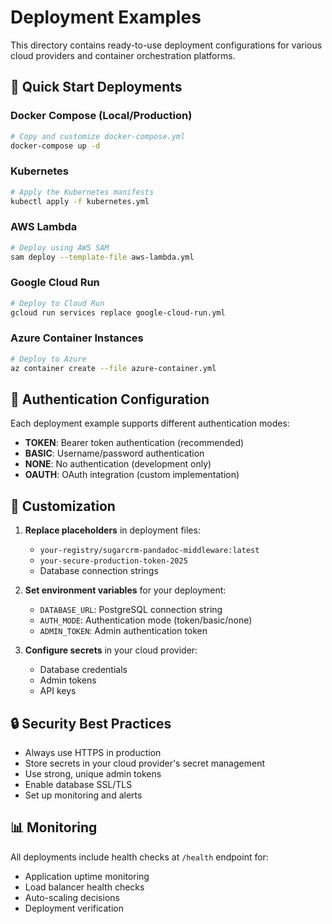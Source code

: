 # Deployment Examples

This directory contains ready-to-use deployment configurations for various cloud providers and container orchestration platforms.

## 🚀 Quick Start Deployments

### Docker Compose (Local/Production)
```bash
# Copy and customize docker-compose.yml
docker-compose up -d
```

### Kubernetes
```bash
# Apply the Kubernetes manifests
kubectl apply -f kubernetes.yml
```

### AWS Lambda
```bash
# Deploy using AWS SAM
sam deploy --template-file aws-lambda.yml
```

### Google Cloud Run
```bash
# Deploy to Cloud Run
gcloud run services replace google-cloud-run.yml
```

### Azure Container Instances
```bash
# Deploy to Azure
az container create --file azure-container.yml
```

## 🔐 Authentication Configuration

Each deployment example supports different authentication modes:

- **TOKEN**: Bearer token authentication (recommended)
- **BASIC**: Username/password authentication  
- **NONE**: No authentication (development only)
- **OAUTH**: OAuth integration (custom implementation)

## 📝 Customization

1. **Replace placeholders** in deployment files:
   - `your-registry/sugarcrm-pandadoc-middleware:latest`
   - `your-secure-production-token-2025`
   - Database connection strings

2. **Set environment variables** for your deployment:
   - `DATABASE_URL`: PostgreSQL connection string
   - `AUTH_MODE`: Authentication mode (token/basic/none)
   - `ADMIN_TOKEN`: Admin authentication token

3. **Configure secrets** in your cloud provider:
   - Database credentials
   - Admin tokens
   - API keys

## 🔒 Security Best Practices

- Always use HTTPS in production
- Store secrets in your cloud provider's secret management
- Use strong, unique admin tokens
- Enable database SSL/TLS
- Set up monitoring and alerts

## 📊 Monitoring

All deployments include health checks at `/health` endpoint for:
- Application uptime monitoring
- Load balancer health checks
- Auto-scaling decisions
- Deployment verification